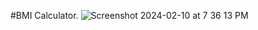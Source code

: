 #BMI Calculator.
![Screenshot 2024-02-10 at 7 36 13 PM](https://github.com/bilalelsayed97/BMI-Calculator-Swift/assets/133275598/b9a5e964-d8be-47dc-a358-e79be8a87fa5)
